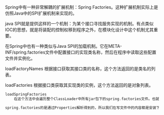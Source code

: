 Spring中有一种非常解耦的扩展机制：Spring Factories。这种扩展机制实际上是仿照Java中的SPI扩展机制来实现的。

java SPI就是提供这样的一个机制：为某个接口寻找服务实现的机制。有点类似IOC的思想，就是将装配的控制权移到程序之外，在模块化设计中这个机制尤其重要。

在Spring中也有一种类似与Java SPI的加载机制。它在META-INF/spring.factories文件中配置接口的实现类名称，然后在程序中读取这些配置文件并实例化。



loadFactoryNames 根据接口获取其接口类的名称，这个方法返回的是类名的列表。

loadFactories 根据接口类获取其实现类的实例，这个方法返回的是对象列表。

```dart
loadSpringFactories
    在这个方法中会遍历整个ClassLoader中所有jar包下的spring.factories文件。也就是说我们可以在自己的jar中配置spring.factories文件，不会影响到其它地方的配置，也不会被别人的配置覆盖。

spring.factories的是通过Properties解析得到的，所以我们在写文件中的内容都是安装下面这种方式配置的：

    
```